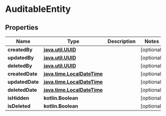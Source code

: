 
# AuditableEntity

## Properties
Name | Type | Description | Notes
------------ | ------------- | ------------- | -------------
**createdBy** | [**java.util.UUID**](java.util.UUID.md) |  |  [optional]
**updatedBy** | [**java.util.UUID**](java.util.UUID.md) |  |  [optional]
**deletedBy** | [**java.util.UUID**](java.util.UUID.md) |  |  [optional]
**createdDate** | [**java.time.LocalDateTime**](java.time.OffsetDateTime.md) |  |  [optional]
**updatedDate** | [**java.time.LocalDateTime**](java.time.OffsetDateTime.md) |  |  [optional]
**deletedDate** | [**java.time.LocalDateTime**](java.time.OffsetDateTime.md) |  |  [optional]
**isHidden** | **kotlin.Boolean** |  |  [optional]
**isDeleted** | **kotlin.Boolean** |  |  [optional]



